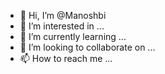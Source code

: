 - 👋 Hi, I’m @Manoshbi
- 👀 I’m interested in ...
- 🌱 I’m currently learning ...
- 💞️ I’m looking to collaborate on ...
- 📫 How to reach me ...

<!---
Manoshbi/Manoshbi is a ✨ special ✨ repository because its `README.md` (this file) appears on your GitHub profile.
You can click the Preview link to take a look at your changes.
--->
